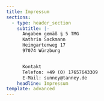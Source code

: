 ```yaml
---
title: Impressum
sections:
  - type: header_section
    subtitle: |-
      Angaben gemäß § 5 TMG
      Kathrin Sackmann
      Heimgartenweg 17
      97074 Würzburg


      Kontakt
      Telefon: +49 (0) 17657643309
      E-Mail: sunney@tanney.de
    headline: Impressum
template: advanced
---
```

